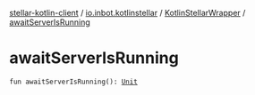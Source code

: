 [stellar-kotlin-client](../../index.md) / [io.inbot.kotlinstellar](../index.md) / [KotlinStellarWrapper](index.md) / [awaitServerIsRunning](./await-server-is-running.md)

# awaitServerIsRunning

`fun awaitServerIsRunning(): `[`Unit`](https://kotlinlang.org/api/latest/jvm/stdlib/kotlin/-unit/index.html)